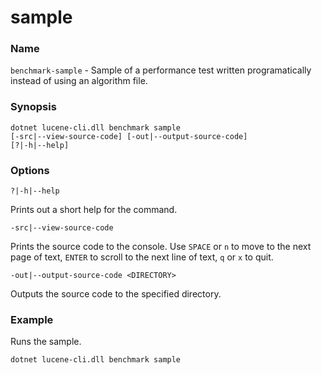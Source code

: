 ﻿# sample

### Name

`benchmark-sample` - Sample of a performance test written programatically instead of using an algorithm file.

### Synopsis

<code>dotnet lucene-cli.dll benchmark sample [-src|--view-source-code] [-out|--output-source-code]  [?|-h|--help]</code>

### Options

`?|-h|--help`

Prints out a short help for the command.

`-src|--view-source-code`

Prints the source code to the console. Use `SPACE` or `n` to move to the next page of text, `ENTER` to scroll to the next line of text, `q` or `x` to quit.

`-out|--output-source-code <DIRECTORY>`

Outputs the source code to the specified directory.

### Example

Runs the sample.

<code>dotnet lucene-cli.dll benchmark sample</code>
